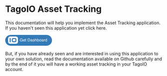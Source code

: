 # TagoIO Asset Tracking

This documentation will help you implement the Asset Tracking application. If you haven't seen this application yet click here. 

[![Get Dashboard](https://raw.githubusercontent.com/tago-io/explore-asset-tracking/master/images/getdashboard.png?raw=true)](https://admin.develop.tago.io/explore)

But, if you have already seen and are interested in using this application to your own solution, read the documentation available on Github carefully and by the end of it you will have a working asset tracking in your TagoIO account.
